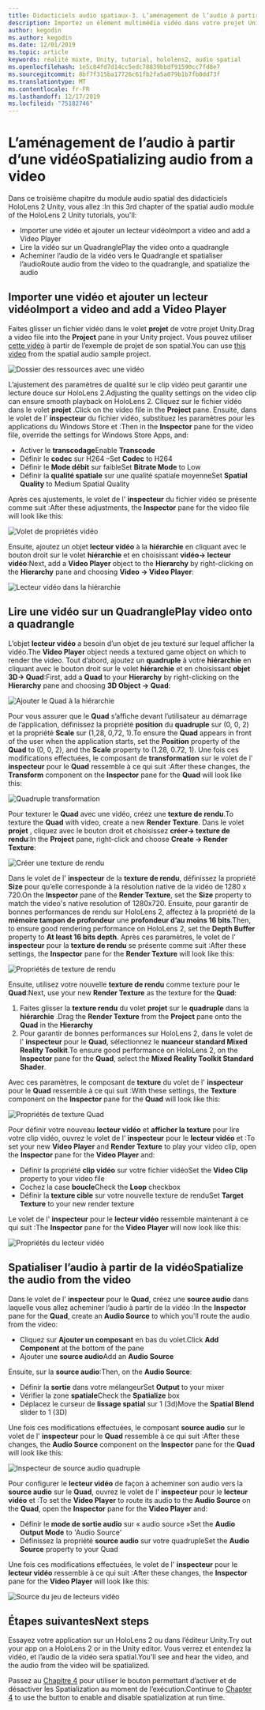 ```yaml
---
title: Didacticiels audio spatiaux-3. L’aménagement de l’audio à partir d’une vidéo
description: Importez un élément multimédia vidéo dans votre projet Unity et spatialez l’audio de la vidéo.
author: kegodin
ms.author: kegodin
ms.date: 12/01/2019
ms.topic: article
keywords: réalité mixte, Unity, tutorial, hololens2, audio spatial
ms.openlocfilehash: 1e5c84fd7d14cc5edc78839bbdf91590cc7fd8e7
ms.sourcegitcommit: 8bf7f315ba17726c61fb2fa5a079b1b7fb0dd73f
ms.translationtype: MT
ms.contentlocale: fr-FR
ms.lasthandoff: 12/17/2019
ms.locfileid: "75182746"
---
```

# <a name="spatializing-audio-from-a-video"></a><span data-ttu-id="4d4c1-105">L’aménagement de l’audio à partir d’une vidéo</span><span class="sxs-lookup"><span data-stu-id="4d4c1-105">Spatializing audio from a video</span></span>
<span data-ttu-id="4d4c1-106">Dans ce troisième chapitre du module audio spatial des didacticiels HoloLens 2 Unity, vous allez :</span><span class="sxs-lookup"><span data-stu-id="4d4c1-106">In this 3rd chapter of the spatial audio module of the HoloLens 2 Unity tutorials, you'll:</span></span>
* <span data-ttu-id="4d4c1-107">Importer une vidéo et ajouter un lecteur vidéo</span><span class="sxs-lookup"><span data-stu-id="4d4c1-107">Import a video and add a Video Player</span></span>
* <span data-ttu-id="4d4c1-108">Lire la vidéo sur un Quadrangle</span><span class="sxs-lookup"><span data-stu-id="4d4c1-108">Play the video onto a quadrangle</span></span>
* <span data-ttu-id="4d4c1-109">Acheminer l’audio de la vidéo vers le Quadrangle et spatialiser l’audio</span><span class="sxs-lookup"><span data-stu-id="4d4c1-109">Route audio from the video to the quadrangle, and spatialize the audio</span></span>

## <a name="import-a-video-and-add-a-video-player"></a><span data-ttu-id="4d4c1-110">Importer une vidéo et ajouter un lecteur vidéo</span><span class="sxs-lookup"><span data-stu-id="4d4c1-110">Import a video and add a Video Player</span></span>

<span data-ttu-id="4d4c1-111">Faites glisser un fichier vidéo dans le volet **projet** de votre projet Unity.</span><span class="sxs-lookup"><span data-stu-id="4d4c1-111">Drag a video file into the **Project** pane in your Unity project.</span></span> <span data-ttu-id="4d4c1-112">Vous pouvez utiliser [cette vidéo](https://github.com/microsoft/spatialaudio-unity/blob/develop/Samples/MicrosoftSpatializerSample/Assets/Microsoft%20HoloLens%20-%20Spatial%20Sound-PTPvx7mDon4.mp4?raw=true) à partir de l’exemple de projet de son spatial.</span><span class="sxs-lookup"><span data-stu-id="4d4c1-112">You can use [this video](https://github.com/microsoft/spatialaudio-unity/blob/develop/Samples/MicrosoftSpatializerSample/Assets/Microsoft%20HoloLens%20-%20Spatial%20Sound-PTPvx7mDon4.mp4?raw=true) from the spatial audio sample project.</span></span>

![Dossier des ressources avec une vidéo](images/spatial-audio/assets-folder-with-video.png)

<span data-ttu-id="4d4c1-114">L’ajustement des paramètres de qualité sur le clip vidéo peut garantir une lecture douce sur HoloLens 2.</span><span class="sxs-lookup"><span data-stu-id="4d4c1-114">Adjusting the quality settings on the video clip can ensure smooth playback on HoloLens 2.</span></span> <span data-ttu-id="4d4c1-115">Cliquez sur le fichier vidéo dans le volet **projet** .</span><span class="sxs-lookup"><span data-stu-id="4d4c1-115">Click on the video file in the **Project** pane.</span></span> <span data-ttu-id="4d4c1-116">Ensuite, dans le volet de l' **inspecteur** du fichier vidéo, substituez les paramètres pour les applications du Windows Store et :</span><span class="sxs-lookup"><span data-stu-id="4d4c1-116">Then in the **Inspector** pane for the video file, override the settings for Windows Store Apps, and:</span></span>
* <span data-ttu-id="4d4c1-117">Activer le **transcodage**</span><span class="sxs-lookup"><span data-stu-id="4d4c1-117">Enable **Transcode**</span></span>
* <span data-ttu-id="4d4c1-118">Définir le **codec** sur H264 –</span><span class="sxs-lookup"><span data-stu-id="4d4c1-118">Set **Codec** to H264</span></span>
* <span data-ttu-id="4d4c1-119">Définir le **Mode débit** sur faible</span><span class="sxs-lookup"><span data-stu-id="4d4c1-119">Set **Bitrate Mode** to Low</span></span>
* <span data-ttu-id="4d4c1-120">Définir la **qualité spatiale** sur une qualité spatiale moyenne</span><span class="sxs-lookup"><span data-stu-id="4d4c1-120">Set **Spatial Quality** to Medium Spatial Quality</span></span>

<span data-ttu-id="4d4c1-121">Après ces ajustements, le volet de l' **inspecteur** du fichier vidéo se présente comme suit :</span><span class="sxs-lookup"><span data-stu-id="4d4c1-121">After these adjustments, the **Inspector** pane for the video file will look like this:</span></span>

![Volet de propriétés vidéo](images/spatial-audio/video-property-pane.png)

<span data-ttu-id="4d4c1-123">Ensuite, ajoutez un objet **lecteur vidéo** à la **hiérarchie** en cliquant avec le bouton droit sur le volet **hiérarchie** et en choisissant **vidéo-> lecteur vidéo**:</span><span class="sxs-lookup"><span data-stu-id="4d4c1-123">Next, add a **Video Player** object to the **Hierarchy** by right-clicking on the **Hierarchy** pane and choosing **Video -> Video Player**:</span></span>

![Lecteur vidéo dans la hiérarchie](images/spatial-audio/video-player-in-hierarchy.png)

## <a name="play-video-onto-a-quadrangle"></a><span data-ttu-id="4d4c1-125">Lire une vidéo sur un Quadrangle</span><span class="sxs-lookup"><span data-stu-id="4d4c1-125">Play video onto a quadrangle</span></span>
<span data-ttu-id="4d4c1-126">L’objet **lecteur vidéo** a besoin d’un objet de jeu texturé sur lequel afficher la vidéo.</span><span class="sxs-lookup"><span data-stu-id="4d4c1-126">The **Video Player** object needs a textured game object on which to render the video.</span></span> <span data-ttu-id="4d4c1-127">Tout d’abord, ajoutez un **quadruple** à votre **hiérarchie** en cliquant avec le bouton droit sur le volet **hiérarchie** et en choisissant **objet 3D-> Quad**:</span><span class="sxs-lookup"><span data-stu-id="4d4c1-127">First, add a **Quad** to your **Hierarchy** by right-clicking on the **Hierarchy** pane and choosing **3D Object -> Quad**:</span></span>

![Ajouter le Quad à la hiérarchie](images/spatial-audio/add-quad-to-hierarchy.png)

<span data-ttu-id="4d4c1-129">Pour vous assurer que le **Quad** s’affiche devant l’utilisateur au démarrage de l’application, définissez la propriété **position** du **quadruple** sur (0, 0, 2) et la propriété **Scale** sur (1,28, 0,72, 1).</span><span class="sxs-lookup"><span data-stu-id="4d4c1-129">To ensure the **Quad** appears in front of the user when the application starts, set the **Position** property of the **Quad** to (0, 0, 2), and the **Scale** property to (1.28, 0.72, 1).</span></span> <span data-ttu-id="4d4c1-130">Une fois ces modifications effectuées, le composant de **transformation** sur le volet de l' **inspecteur** pour le **Quad** ressemble à ce qui suit :</span><span class="sxs-lookup"><span data-stu-id="4d4c1-130">After these changes, the **Transform** component on the **Inspector** pane for the **Quad** will look like this:</span></span>

![Quadruple transformation](images/spatial-audio/quad-transform.png)

<span data-ttu-id="4d4c1-132">Pour texturer le **Quad** avec une vidéo, créez une **texture de rendu**.</span><span class="sxs-lookup"><span data-stu-id="4d4c1-132">To texture the **Quad** with video, create a new **Render Texture**.</span></span> <span data-ttu-id="4d4c1-133">Dans le volet **projet** , cliquez avec le bouton droit et choisissez **créer-> texture de rendu**:</span><span class="sxs-lookup"><span data-stu-id="4d4c1-133">In the **Project** pane, right-click and choose **Create -> Render Texture**:</span></span>

![Créer une texture de rendu](images/spatial-audio/create-render-texture.png)

<span data-ttu-id="4d4c1-135">Dans le volet de l' **inspecteur** de la **texture de rendu**, définissez la propriété **Size** pour qu’elle corresponde à la résolution native de la vidéo de 1280 x 720.</span><span class="sxs-lookup"><span data-stu-id="4d4c1-135">On the **Inspector** pane of the **Render Texture**, set the **Size** property to match the video's native resolution of 1280x720.</span></span> <span data-ttu-id="4d4c1-136">Ensuite, pour garantir de bonnes performances de rendu sur HoloLens 2, affectez à la propriété de la **mémoire tampon de profondeur** une **profondeur d’au moins 16 bits**.</span><span class="sxs-lookup"><span data-stu-id="4d4c1-136">Then, to ensure good rendering performance on HoloLens 2, set the **Depth Buffer** property to **At least 16 bits depth**.</span></span> <span data-ttu-id="4d4c1-137">Après ces paramètres, le volet de l' **inspecteur** pour la **texture de rendu** se présente comme suit :</span><span class="sxs-lookup"><span data-stu-id="4d4c1-137">After these settings, the **Inspector** pane for the **Render Texture** will look like this:</span></span>

![Propriétés de texture de rendu](images/spatial-audio/render-texture-properties.png)

<span data-ttu-id="4d4c1-139">Ensuite, utilisez votre nouvelle **texture de rendu** comme texture pour le **Quad**:</span><span class="sxs-lookup"><span data-stu-id="4d4c1-139">Next, use your new **Render Texture** as the texture for the **Quad**:</span></span>
1. <span data-ttu-id="4d4c1-140">Faites glisser la **texture rendu** du volet **projet** sur le **quadruple** dans la **hiérarchie** .</span><span class="sxs-lookup"><span data-stu-id="4d4c1-140">Drag the **Render Texture** from the **Project** pane onto the **Quad** in the **Hierarchy**</span></span>
2. <span data-ttu-id="4d4c1-141">Pour garantir de bonnes performances sur HoloLens 2, dans le volet de l' **inspecteur** pour le **Quad**, sélectionnez le **nuanceur standard Mixed Reality Toolkit**.</span><span class="sxs-lookup"><span data-stu-id="4d4c1-141">To ensure good performance on HoloLens 2, on the **Inspector** pane for the **Quad**, select the **Mixed Reality Toolkit Standard Shader**.</span></span>

<span data-ttu-id="4d4c1-142">Avec ces paramètres, le composant de **texture** du volet de l' **inspecteur** pour le **Quad** ressemble à ce qui suit :</span><span class="sxs-lookup"><span data-stu-id="4d4c1-142">With these settings, the **Texture** component on the **Inspector** pane for the **Quad** will look like this:</span></span>

![Propriétés de texture Quad](images/spatial-audio/quad-texture-properties.png)

<span data-ttu-id="4d4c1-144">Pour définir votre nouveau **lecteur vidéo** et **afficher la texture** pour lire votre clip vidéo, ouvrez le volet de l' **inspecteur** pour le **lecteur vidéo** et :</span><span class="sxs-lookup"><span data-stu-id="4d4c1-144">To set your new **Video Player** and **Render Texture** to play your video clip, open the **Inspector** pane for the **Video Player** and:</span></span>
* <span data-ttu-id="4d4c1-145">Définir la propriété **clip vidéo** sur votre fichier vidéo</span><span class="sxs-lookup"><span data-stu-id="4d4c1-145">Set the **Video Clip** property to your video file</span></span>
* <span data-ttu-id="4d4c1-146">Cochez la case **boucle**</span><span class="sxs-lookup"><span data-stu-id="4d4c1-146">Check the **Loop** checkbox</span></span>
* <span data-ttu-id="4d4c1-147">Définir la **texture cible** sur votre nouvelle texture de rendu</span><span class="sxs-lookup"><span data-stu-id="4d4c1-147">Set **Target Texture** to your new render texture</span></span>

<span data-ttu-id="4d4c1-148">Le volet de l' **inspecteur** pour le **lecteur vidéo** ressemble maintenant à ce qui suit :</span><span class="sxs-lookup"><span data-stu-id="4d4c1-148">The **Inspector** pane for the **Video Player** will now look like this:</span></span>

![Propriétés du lecteur vidéo](images/spatial-audio/video-player-properties.png)

## <a name="spatialize-the-audio-from-the-video"></a><span data-ttu-id="4d4c1-150">Spatialiser l’audio à partir de la vidéo</span><span class="sxs-lookup"><span data-stu-id="4d4c1-150">Spatialize the audio from the video</span></span>
<span data-ttu-id="4d4c1-151">Dans le volet de l' **inspecteur** pour le **Quad**, créez une **source audio** dans laquelle vous allez acheminer l’audio à partir de la vidéo :</span><span class="sxs-lookup"><span data-stu-id="4d4c1-151">In the **Inspector** pane for the **Quad**, create an **Audio Source** to which you'll route the audio from the video:</span></span>
* <span data-ttu-id="4d4c1-152">Cliquez sur **Ajouter un composant** en bas du volet.</span><span class="sxs-lookup"><span data-stu-id="4d4c1-152">Click **Add Component** at the bottom of the pane</span></span>
* <span data-ttu-id="4d4c1-153">Ajouter une **source audio**</span><span class="sxs-lookup"><span data-stu-id="4d4c1-153">Add an **Audio Source**</span></span>

<span data-ttu-id="4d4c1-154">Ensuite, sur la **source audio**:</span><span class="sxs-lookup"><span data-stu-id="4d4c1-154">Then, on the **Audio Source**:</span></span>
* <span data-ttu-id="4d4c1-155">Définir la **sortie** dans votre mélangeur</span><span class="sxs-lookup"><span data-stu-id="4d4c1-155">Set **Output** to your mixer</span></span>
* <span data-ttu-id="4d4c1-156">Vérifier la zone **spatiale**</span><span class="sxs-lookup"><span data-stu-id="4d4c1-156">Check the **Spatialize** box</span></span>
* <span data-ttu-id="4d4c1-157">Déplacez le curseur de **lissage spatial** sur 1 (3d)</span><span class="sxs-lookup"><span data-stu-id="4d4c1-157">Move the **Spatial Blend** slider to 1 (3D)</span></span>

<span data-ttu-id="4d4c1-158">Une fois ces modifications effectuées, le composant **source audio** sur le volet de l' **inspecteur** pour le **Quad** ressemble à ce qui suit :</span><span class="sxs-lookup"><span data-stu-id="4d4c1-158">After these changes, the **Audio Source** component on the **Inspector** pane for the **Quad** will look like this:</span></span>

![Inspecteur de source audio quadruple](images/spatial-audio/quad-audio-source-inspector.png)

<span data-ttu-id="4d4c1-160">Pour configurer le **lecteur vidéo** de façon à acheminer son audio vers la **source audio** sur le **Quad**, ouvrez le volet de l' **inspecteur** pour le **lecteur vidéo** et :</span><span class="sxs-lookup"><span data-stu-id="4d4c1-160">To set the **Video Player** to route its audio to the **Audio Source** on the **Quad**, open the **Inspector** pane for the **Video Player** and:</span></span>
* <span data-ttu-id="4d4c1-161">Définir le **mode de sortie audio** sur « audio source »</span><span class="sxs-lookup"><span data-stu-id="4d4c1-161">Set the **Audio Output Mode** to 'Audio Source'</span></span>
* <span data-ttu-id="4d4c1-162">Définissez la propriété **source audio** sur votre quadruple</span><span class="sxs-lookup"><span data-stu-id="4d4c1-162">Set the **Audio Source** property to your Quad</span></span>

<span data-ttu-id="4d4c1-163">Une fois ces modifications effectuées, le volet de l' **inspecteur** pour le **lecteur vidéo** ressemble à ce qui suit :</span><span class="sxs-lookup"><span data-stu-id="4d4c1-163">After these changes, the **Inspector** pane for the **Video Player** will look like this:</span></span>

![Source du jeu de lecteurs vidéo](images/spatial-audio/video-player-set-audio-source.png)

## <a name="next-steps"></a><span data-ttu-id="4d4c1-165">Étapes suivantes</span><span class="sxs-lookup"><span data-stu-id="4d4c1-165">Next steps</span></span>
<span data-ttu-id="4d4c1-166">Essayez votre application sur un HoloLens 2 ou dans l’éditeur Unity.</span><span class="sxs-lookup"><span data-stu-id="4d4c1-166">Try out your app on a HoloLens 2 or in the Unity editor.</span></span> <span data-ttu-id="4d4c1-167">Vous verrez et entendez la vidéo, et l’audio de la vidéo sera spatial.</span><span class="sxs-lookup"><span data-stu-id="4d4c1-167">You'll see and hear the video, and the audio from the video will be spatialized.</span></span>

<span data-ttu-id="4d4c1-168">Passez au [Chapitre 4](unity-spatial-audio-ch4.md) pour utiliser le bouton permettant d’activer et de désactiver les Spatialization au moment de l’exécution.</span><span class="sxs-lookup"><span data-stu-id="4d4c1-168">Continue to [Chapter 4](unity-spatial-audio-ch4.md) to use the button to enable and disable spatialization at run time.</span></span>

